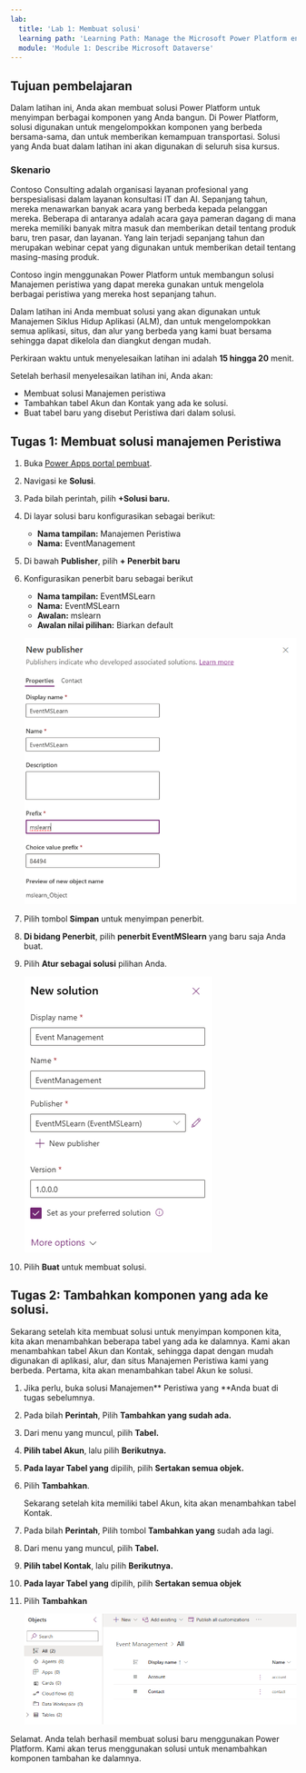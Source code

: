 ```yaml
---
lab:
  title: 'Lab 1: Membuat solusi'
  learning path: 'Learning Path: Manage the Microsoft Power Platform environment'
  module: 'Module 1: Describe Microsoft Dataverse'
---
```


## Tujuan pembelajaran

Dalam latihan ini, Anda akan membuat solusi Power Platform untuk menyimpan berbagai komponen yang Anda bangun. Di Power Platform, solusi digunakan untuk mengelompokkan komponen yang berbeda bersama-sama, dan untuk memberikan kemampuan transportasi. Solusi yang Anda buat dalam latihan ini akan digunakan di seluruh sisa kursus.

### Skenario

Contoso Consulting adalah organisasi layanan profesional yang berspesialisasi dalam layanan konsultasi IT dan AI. Sepanjang tahun, mereka menawarkan banyak acara yang berbeda kepada pelanggan mereka. Beberapa di antaranya adalah acara gaya pameran dagang di mana mereka memiliki banyak mitra masuk dan memberikan detail tentang produk baru, tren pasar, dan layanan. Yang lain terjadi sepanjang tahun dan merupakan webinar cepat yang digunakan untuk memberikan detail tentang masing-masing produk.

Contoso ingin menggunakan Power Platform untuk membangun solusi Manajemen peristiwa yang dapat mereka gunakan untuk mengelola berbagai peristiwa yang mereka host sepanjang tahun.

Dalam latihan ini Anda membuat solusi yang akan digunakan untuk Manajemen Siklus Hidup Aplikasi (ALM), dan untuk mengelompokkan semua aplikasi, situs, dan alur yang berbeda yang kami buat bersama sehingga dapat dikelola dan diangkut dengan mudah.

Perkiraan waktu untuk menyelesaikan latihan ini adalah **15 hingga 20** menit.

Setelah berhasil menyelesaikan latihan ini, Anda akan:

- Membuat solusi Manajemen peristiwa
- Tambahkan tabel Akun dan Kontak yang ada ke solusi.
- Buat tabel baru yang disebut Peristiwa dari dalam solusi.

## Tugas 1: Membuat solusi manajemen Peristiwa

1.  Buka [Power Apps portal pembuat](https://make.powerapps.com).
1.  Navigasi ke **Solusi**.
1.  Pada bilah perintah, pilih **+Solusi baru.**
1.  Di layar solusi baru konfigurasikan sebagai berikut:
    - **Nama tampilan:** Manajemen Peristiwa
    - **Nama:** EventManagement
1.  Di bawah **Publisher**, pilih **+ Penerbit baru**
1.  Konfigurasikan penerbit baru sebagai berikut
    - **Nama tampilan:** EventMSLearn
    - **Nama:** EventMSLearn
    - **Awalan:** mslearn
    - **Awalan nilai pilihan:** Biarkan default

    ![Cuplikan layar Buat Penerbit Baru.](media/61fa62c324d424f7c73c8291a0724130.png)

1.  Pilih tombol **Simpan** untuk menyimpan penerbit.
1.  **Di bidang Penerbit**, pilih **penerbit EventMSlearn** yang baru saja Anda buat.
1.  Pilih **Atur sebagai solusi** pilihan Anda.

    ![Cuplikan layar solusi yang telah selesai](media/f968526926661bfa401f10742e6f376f.png)

1.  Pilih **Buat** untuk membuat solusi.

## Tugas 2: Tambahkan komponen yang ada ke solusi.

Sekarang setelah kita membuat solusi untuk menyimpan komponen kita, kita akan menambahkan beberapa tabel yang ada ke dalamnya. Kami akan menambahkan tabel Akun dan Kontak, sehingga dapat dengan mudah digunakan di aplikasi, alur, dan situs Manajemen Peristiwa kami yang berbeda. Pertama, kita akan menambahkan tabel Akun ke solusi.

1.  Jika perlu, buka solusi Manajemen** Peristiwa yang **Anda buat di tugas sebelumnya.
1.  Pada bilah **Perintah**, Pilih **Tambahkan yang sudah ada.**
1.  Dari menu yang muncul, pilih **Tabel.**
1.  **Pilih tabel Akun**, lalu pilih **Berikutnya.**
1.  **Pada layar Tabel yang** dipilih, pilih **Sertakan semua objek.**
1.  Pilih **Tambahkan**.

    Sekarang setelah kita memiliki tabel Akun, kita akan menambahkan tabel Kontak.

1.  Pada bilah **Perintah**, Pilih tombol **Tambahkan yang** sudah ada lagi.
1.  Dari menu yang muncul, pilih **Tabel.**
1.  **Pilih tabel Kontak**, lalu pilih **Berikutnya.**
1.  **Pada layar Tabel yang** dipilih, pilih **Sertakan semua objek**
1.  Pilih **Tambahkan**

    ![Cuplikan layar memperlihatkan tabel Akun dan Kontak dalam solusi.](media/a53817e242fca7371765583d9e565c36.png)

Selamat. Anda telah berhasil membuat solusi baru menggunakan Power Platform. Kami akan terus menggunakan solusi untuk menambahkan komponen tambahan ke dalamnya.
